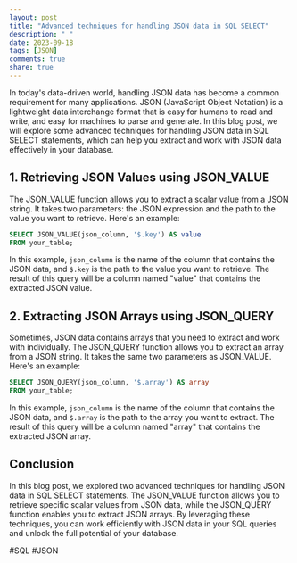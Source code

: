 ```yaml
---
layout: post
title: "Advanced techniques for handling JSON data in SQL SELECT"
description: " "
date: 2023-09-18
tags: [JSON]
comments: true
share: true
---
```


In today's data-driven world, handling JSON data has become a common requirement for many applications. JSON (JavaScript Object Notation) is a lightweight data interchange format that is easy for humans to read and write, and easy for machines to parse and generate. In this blog post, we will explore some advanced techniques for handling JSON data in SQL SELECT statements, which can help you extract and work with JSON data effectively in your database.

## 1. Retrieving JSON Values using JSON_VALUE

The JSON_VALUE function allows you to extract a scalar value from a JSON string. It takes two parameters: the JSON expression and the path to the value you want to retrieve. Here's an example:

```sql
SELECT JSON_VALUE(json_column, '$.key') AS value
FROM your_table;
```

In this example, `json_column` is the name of the column that contains the JSON data, and `$.key` is the path to the value you want to retrieve. The result of this query will be a column named "value" that contains the extracted JSON value.

## 2. Extracting JSON Arrays using JSON_QUERY

Sometimes, JSON data contains arrays that you need to extract and work with individually. The JSON_QUERY function allows you to extract an array from a JSON string. It takes the same two parameters as JSON_VALUE. Here's an example:

```sql
SELECT JSON_QUERY(json_column, '$.array') AS array
FROM your_table;
```

In this example, `json_column` is the name of the column that contains the JSON data, and `$.array` is the path to the array you want to extract. The result of this query will be a column named "array" that contains the extracted JSON array.

## Conclusion

In this blog post, we explored two advanced techniques for handling JSON data in SQL SELECT statements. The JSON_VALUE function allows you to retrieve specific scalar values from JSON data, while the JSON_QUERY function enables you to extract JSON arrays. By leveraging these techniques, you can work efficiently with JSON data in your SQL queries and unlock the full potential of your database.

#SQL #JSON